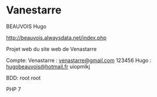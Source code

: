 # Vanestarre

BEAUVOIS Hugo

http://beauvois.alwaysdata.net/index.php

Projet web du site web de Venastarre

Compte: 
	Venastarre : venastarre@gmail.com	123456
	Hugo : hugobeauvois@hotmail.fr		uiopmlkj

BDD: root	root

PHP 7
